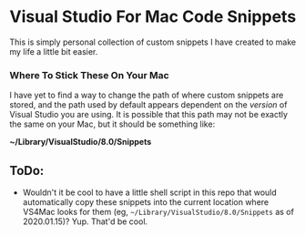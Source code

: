 # Visual Studio For Mac Code Snippets #

This is simply personal collection of custom snippets I have created to make my life a little bit easier.

### Where To Stick These On Your Mac
I have yet to find a way to change the path of where custom snippets are stored, and the path used by default appears dependent on the *version* of Visual Studio you are using. It is possible that this path may not be exactly the same on your Mac, but it should be something like: 

__~/Library/VisualStudio/8.0/Snippets__

## ToDo:
* Wouldn't it be cool to have a little shell script in this repo that would automatically copy these snippets into the current location where VS4Mac looks for them (eg, `~/Library/VisualStudio/8.0/Snippets` as of 2020.01.15)? Yup. That'd be cool.